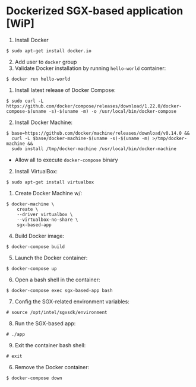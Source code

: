 # Dockerized SGX-based application [WiP]

1. Install Docker
  ```
  $ sudo apt-get install docker.io
  ```
2. Add user to `docker` group
3. Validate Docker installation by running `hello-world` container:
  ```
  $ docker run hello-world
  ```
1. Install latest release of Docker Compose:
  ```
  $ sudo curl -L https://github.com/docker/compose/releases/download/1.22.0/docker-compose-$(uname -s)-$(uname -m) -o /usr/local/bin/docker-compose
  ```
2. Install Docker Machine:
  ```
  $ base=https://github.com/docker/machine/releases/download/v0.14.0 &&
    curl -L $base/docker-machine-$(uname -s)-$(uname -m) >/tmp/docker-machine &&
    sudo install /tmp/docker-machine /usr/local/bin/docker-machine
  ```
  * Allow all to execute `docker-compose` binary
2. Install VirtualBox:
  ```
  $ sudo apt-get install virtualbox
  ```
1. Create Docker Machine w/:
  ```
  $ docker-machine \
      create \
      --driver virtualbox \
      --virtualbox-no-share \
      sgx-based-app
  ```
4. Build Docker image:
  ```
  $ docker-compose build
  ```
5. Launch the Docker container:
  ```
  $ docker-compose up
  ```
6. Open a bash shell in the container:
  ```
  $ docker-compose exec sgx-based-app bash
  ```
7. Config the SGX-related environment variables:
  ```
  # source /opt/intel/sgxsdk/environment
  ```
8. Run the SGX-based app:
  ```
  # ./app
  ```
9. Exit the container bash shell:
  ```
  # exit
  ```
6. Remove the Docker container:
  ```
  $ docker-compose down
  ```
